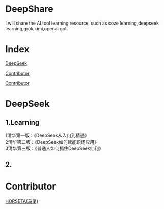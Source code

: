 # DeepShare
I will share the AI tool learning resource, such as coze learning,deepseek learning,grok,kimi,openai gpt.

# Index
[DeepSeek](#section_DeepSeek)

[Contributor](#section_Contributor)

[Contributor](#section_Contributor)


<a name="section_DeepSeek"></a>
# DeepSeek
## 1.Learning
1清华第一版：《DeepSeek从入门到精通》  
2清华第二版：《DeepSeek如何赋能职场应用》  
3清华第三版：《普通人如何抓住DeepSeek红利》  
## 2.

<a name="section_Contributor"></a>
# Contributor
[HORSETA(马尾)](https://github.com/xiankaichen)

